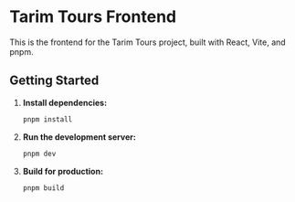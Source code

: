 # Tarim Tours Frontend

This is the frontend for the Tarim Tours project, built with React, Vite, and pnpm.

## Getting Started

1. **Install dependencies:**
   ```bash
   pnpm install
   ```

2. **Run the development server:**
   ```bash
   pnpm dev
   ```

3. **Build for production:**
   ```bash
   pnpm build
